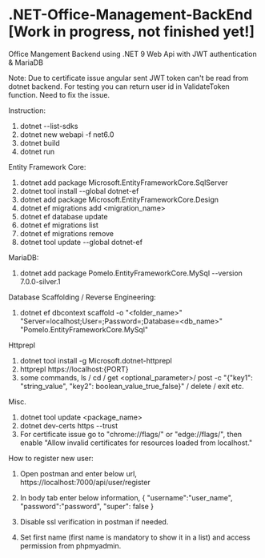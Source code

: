 # .NET-Office-Management-BackEnd [Work in progress, not finished yet!]

Office Mangement Backend using .NET 9 Web Api with JWT authentication &amp; MariaDB

Note: Due to certificate issue angular sent JWT token can't be read from dotnet backend. For testing you can return user id in ValidateToken function.
Need to fix the issue.

Instruction:

1. dotnet --list-sdks
2. dotnet new webapi -f net6.0
3. dotnet build
4. dotnet run

Entity Framework Core:

1. dotnet add package Microsoft.EntityFrameworkCore.SqlServer
2. dotnet tool install --global dotnet-ef
3. dotnet add package Microsoft.EntityFrameworkCore.Design
4. dotnet ef migrations add <migration_name>
5. dotnet ef database update
6. dotnet ef migrations list
7. dotnet ef migrations remove
8. dotnet tool update --global dotnet-ef

MariaDB:

1. dotnet add package Pomelo.EntityFrameworkCore.MySql --version 7.0.0-silver.1

Database Scaffolding / Reverse Engineering:

1. dotnet ef dbcontext scaffold -o "<folder_name>" "Server=localhost;User=<user>;Password=<password>;Database=<db_name>" "Pomelo.EntityFrameworkCore.MySql"

Httprepl

1. dotnet tool install -g Microsoft.dotnet-httprepl
2. httprepl https://localhost:{PORT}
3. some commands, ls / cd / get <optional_parameter>/ post -c "{"key1": "string_value", "key2": boolean_value_true_false}" / delete / exit etc.

Misc.

1. dotnet tool update <package_name>
2. dotnet dev-certs https --trust
3. For certificate issue go to "chrome://flags/" or "edge://flags/", then enable "Allow invalid certificates for resources loaded from localhost."

How to register new user:

1. Open postman and enter below url,
   https://localhost:7000/api/user/register

2. In body tab enter below information,
   {
   "username":"user_name",
   "password":"password",
   "super": false
   }

3. Disable ssl verification in postman if needed.
4. Set first name (first name is mandatory to show it in a list) and access permission from phpmyadmin.
